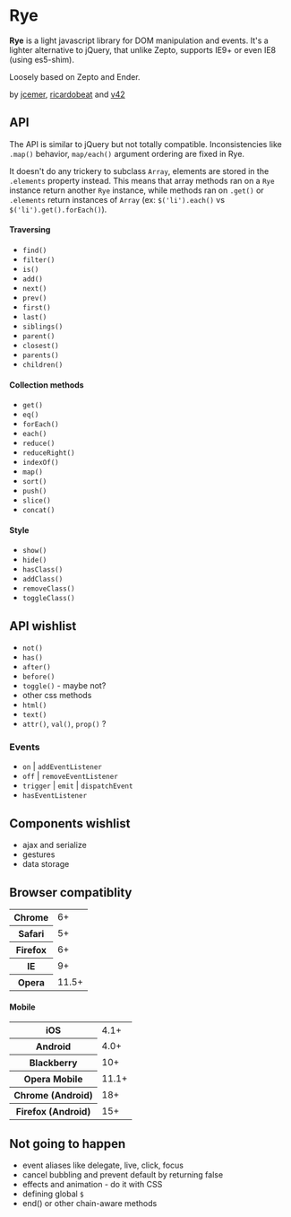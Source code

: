 Rye
===

**Rye** is a light javascript library for DOM manipulation and events. It's a lighter alternative to jQuery, that unlike Zepto, supports IE9+ or even IE8 (using es5-shim).

Loosely based on Zepto and Ender.

by [jcemer](http://github.com/jcemer), [ricardobeat](http://github.com/ricardobeat) and [v42](http://github.com/v42)

API
---

The API is similar to jQuery but not totally compatible. Inconsistencies like `.map()` behavior, `map/each()` argument ordering are fixed in Rye.

It doesn't do any trickery to subclass `Array`, elements are stored in the `.elements` property instead. This means that array methods ran on a `Rye` instance return another `Rye` instance, while methods ran on `.get()` or `.elements` return instances of `Array` (ex: `$('li').each()` vs `$('li').get().forEach()`).

#### Traversing

- `find()`
- `filter()`
- `is()`
- `add()`
- `next()`
- `prev()`
- `first()`
- `last()`
- `siblings()`
- `parent()`
- `closest()`
- `parents()`
- `children()`

#### Collection methods

- `get()`
- `eq()`
- `forEach()`
- `each()`
- `reduce()`
- `reduceRight()`
- `indexOf()`
- `map()`
- `sort()`
- `push()`
- `slice()`
- `concat()`

#### Style

- `show()`
- `hide()`
- `hasClass()`
- `addClass()`
- `removeClass()`
- `toggleClass()`

API wishlist
------------

- `not()`
- `has()`
- `after()`
- `before()`
- `toggle()` - maybe not?
- other css methods
- `html()`
- `text()`
- `attr()`, `val()`, `prop()` ?

### Events
 
- `on` | `addEventListener`
- `off` | `removeEventListener`
- `trigger` | `emit` | `dispatchEvent`
- `hasEventListener`

Components wishlist
-------------------

- ajax and serialize
- gestures
- data storage

Browser compatiblity
--------------------

<table>
    <tr>
        <th>Chrome</th>
        <td>6+</td>
    </tr>
    <tr>
        <th>Safari</th>
        <td>5+</td>
    </tr>
    <tr>
        <th>Firefox</th>
        <td>6+</td>
    </tr>
    <tr>
        <th>IE</th>
        <td>9+</td>
    </tr>
    <tr>
        <th>Opera</th>
        <td>11.5+</td>
    </tr>
</table>

#### Mobile

<table>
    <tr>
        <th>iOS</th>
        <td>4.1+</td>
    </tr>
    <tr>
        <th>Android</th>
        <td>4.0+</td>
    </tr>
    <tr>
        <th>Blackberry</th>
        <td>10+</td>
    </tr>
    <tr>
        <th>Opera Mobile</th>
        <td>11.1+</td>
    </tr>
    <tr>
        <th>Chrome (Android)</th>
        <td>18+</td>
    </tr>
    <tr>
        <th>Firefox (Android)</th>
        <td>15+</td>
    </tr>
</table>

Not going to happen
------------

- event aliases like delegate, live, click, focus
- cancel bubbling and prevent default by returning false
- effects and animation - do it with CSS
- defining global `$`
- end() or other chain-aware methods
